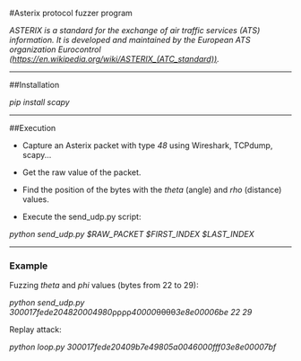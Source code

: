 #Asterix protocol fuzzer program


*ASTERIX is a standard for the exchange of air traffic services (ATS) information. It is developed and maintained by the European ATS organization Eurocontrol (https://en.wikipedia.org/wiki/ASTERIX_(ATC_standard)).*

----------------------------------------------------

##Installation

*pip install scapy*

----------------------------------------------------

##Execution

- Capture an Asterix packet with type *48* using Wireshark, TCPdump, scapy...

- Get the raw value of the packet.

- Find the position of the bytes with the *theta* (angle) and *rho* (distance) values.

- Execute the send_udp.py script:

*python send_udp.py $RAW_PACKET $FIRST_INDEX $LAST_INDEX*

----------------------------------------------------

### Example 

Fuzzing *theta* and *phi* values (bytes from 22 to 29):

*python send_udp.py 300017fede204820004980*ρρρρ*40000*θθθθ*3e8e00006be 22 29*


Replay attack:

*python loop.py 300017fede20409b7e49805a0046000fff03e8e00007bf*